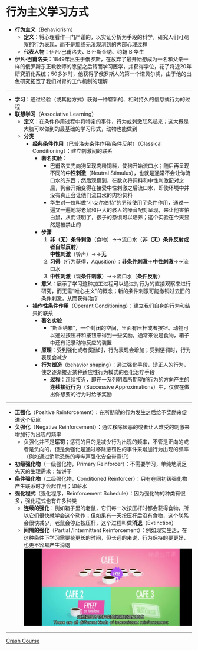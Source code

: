 # 行为主义学习方式
* **行为主义**（Behaviorism）
  * **定义**：将心理看作一门严谨的，以实证分析为手段的科学，研究人们可观察的行为表现，而不是那些无法观测到的内部心理过程
  * **代表人物**：伊凡·巴甫洛夫、B·F·斯金纳、约翰·B·华生
* **伊凡·巴甫洛夫**：1849年出生于俄罗斯，在放弃了最开始想成为一名和父亲一样的俄罗斯东正教牧师的愿望之后转而学习医学，并获得学位，花了将近20年研究消化系统；50多岁时，他获得了俄罗斯人的第一个诺贝尔奖，由于他的出色研究拓宽了我们对胃的工作机制的理解
---
* **学习**：通过经验（或其他方式）获得一种崭新的、相对持久的信息或行为的过程
* **联想学习**（Associative Learning）
  * **定义**：在条件作用过程中将特定的事件，行为或刺激联系起来；这大概是大脑可以做到的最基础的学习形式，动物也能做到
  * **分类**
    * **经典条件作用**（巴普洛夫条件作用/条件反射）（Classical Conditioning）：建立刺激间的联系
      * **著名实验**：
        * 巴甫洛夫先向狗呈现肉粉饲料，使狗开始流口水；随后再呈现不同的**中性刺激**（Neutral Stimulus），也就是通常不会让你流口水的东西；然后观察到，在数次将饲料和中性刺激配对之后，狗会开始变得在接受中性刺激之后流口水，即使环境中并没有真正会让他们流口水的肉粉饲料
        * 华生对一位叫做“小艾尔伯特”的男孩使用了条件作用，通过一遍又一遍地将老鼠和巨大的骇人的噪音配对呈现，来让他害怕白鼠，从而证明了，孩子的恐惧可以培养；这个实验在今天显然是被禁止的
      * **步骤**
        1. **非（无）条件刺激**（食物）→→流口水（**非（无）条件反射或者自然反射**）  
       **中性刺激**（铃声）→→**无**
        1. **习得**（行为获得，Aqusition）：**非条件刺激**＋**中性刺激**→→流口水
        2. **中性刺激**（现**条件刺激**）→→流口水（**条件反射**）
      * **意义**：展示了学习这种加工过程可以通过对行为的直接观察来进行研究，而无需“唯心主义”的概念；新的条件刺激可能撤销过去旧的条件刺激，从而获得治疗
    * **操作性条件作用**（Operant Conditioning）：建立我们自身的行为和结果的联系
      * **著名实验**
        * “斯金纳箱”，一个封闭的空间，里面有压杆或者按钮。动物可以通过按压杆和按钮来得到一些奖励，通常来说是食物，箱子中还有记录动物反应的装置
      * **原理**：受到强化或者奖励时，行为表现会增加；受到惩罚时，行为表现会减少
      * **行为塑造**（behavior shaping）：通过强化手段，矫正人的行为，使之逐渐接近某种适应性行为模式的强化治疗手段
        * **过程**：连续接近，即在一系列朝着所期望的行为的方向产生的**连续接近行为**（Successive Approximations）中，仅仅在做出你想要的行为时给予奖励
---
* **正强化**（Positive Reinforcement）：在所期望的行为发生之后给予奖励来促进这个反应
* **负强化**（Negative Reinforcement）：通过移除厌恶的或者让人难受的刺激来增加行为出现的频率
   * 负强化并不是**惩罚**；惩罚的目的是减少行为出现的频率，不管是正向的或者是负向的，但是负强化是通过移除惩罚性的事件来增加行为出现的频率（例如通过消除恐怖的哔哔声强化安全带意识）
* **初级强化物**（一级强化物，Primary Reinforcer）：不需要学习，单纯地满足先天的生理需求；如饼干
* **条件强化物**（二级强化物，Conditioned Reinforcer）：只有在同初级强化物产生联系时才会起作用；如薪水
* **强化程式**（强化程序，Reinforcement Schedule）：因为强化物的种类有很多，强化程式也有许多种类
  * **连续的强化**：例如箱子里的老鼠，它们每一次按压杆时都会获得食物，所以它们很快就学会这个动作；但如果有一天按压杆后没有食物，这个联系会很快减少，老鼠会停止按压杆，这个过程叫做**消退**（Extinction）
  * **间隔的强化**（Partial /Intermittent Reinforcement）：例如现实生活，在这种条件下学习需要花更长的时间，但长远的来说，行为保持的要更好，也更不容易产生消退
![](images/IntermittentReinforcement.png)
---
[Crash Course](https://www.bilibili.com/video/BV1Ax411N75Q?p=12)